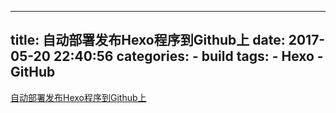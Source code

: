 
---
title: 自动部署发布Hexo程序到Github上
date: 2017-05-20 22:40:56
categories:
    - build
tags: 
    - Hexo
    - GitHub
---

[自动部署发布Hexo程序到Github上](http://blog.csdn.net/woblog/article/details/51319364)
<!--more-->
